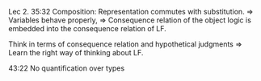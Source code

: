 Lec 2. 
35:32 Composition: Representation commutes with substitution. => Variables behave properly, => Consequence relation of the object logic is embedded into the consequence relation of LF. 

Think in terms of consequence relation and hypothetical judgments => Learn the right way of thinking about LF.

43:22 No quantification over types

